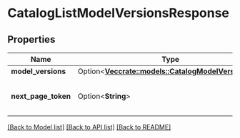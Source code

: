 # CatalogListModelVersionsResponse

## Properties

Name | Type | Description | Notes
------------ | ------------- | ------------- | -------------
**model_versions** | Option<[**Vec<crate::models::CatalogModelVersionInfo>**](CatalogModelVersionInfo.md)> |  | [optional]
**next_page_token** | Option<**String**> | Token to retrieve the next page of results | [optional]

[[Back to Model list]](../README.md#documentation-for-models) [[Back to API list]](../README.md#documentation-for-api-endpoints) [[Back to README]](../README.md)


